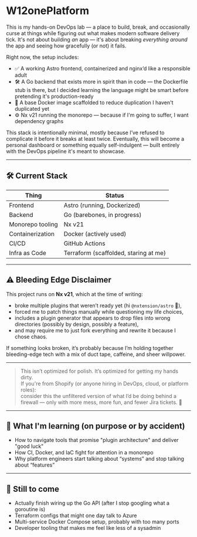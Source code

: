 # W12onePlatform

This is my hands-on DevOps lab — a place to build, break, and occasionally curse at things while figuring out what makes modern software delivery tick. It's not about building *an* app — it's about breaking *everything around* the app and seeing how gracefully (or not) it fails.

Right now, the setup includes:
- ✅ A working Astro frontend, containerized and nginx’d like a responsible adult
- 🛠️ A Go backend that exists more in spirit than in code — the Dockerfile stub is there, but I decided learning the language might be smart before pretending it's production-ready
- 🧱 A base Docker image scaffolded to reduce duplication I haven't duplicated yet
- ⚙️ Nx v21 running the monorepo — because if I'm going to suffer, I want dependency graphs

This stack is intentionally minimal, mostly because I’ve refused to complicate it before it breaks at least twice. Eventually, this will become a personal dashboard or something equally self-indulgent — built entirely with the DevOps pipeline it's meant to showcase.

---

## 🛠️ Current Stack

| Thing                  | Status                      |
|------------------------|-----------------------------|
| Frontend               | Astro (running, Dockerized) |
| Backend                | Go (barebones, in progress) |
| Monorepo tooling       | Nx v21                      |
| Containerization       | Docker (actively used)      |
| CI/CD                  | GitHub Actions              |
| Infra as Code          | Terraform (scaffolded, staring at me) |

---

## ⚠ Bleeding Edge Disclaimer

This project runs on **Nx v21**, which at the time of writing:
- broke multiple plugins that weren’t ready yet (hi `@nxtension/astro` 👋),
- forced me to patch things manually while questioning my life choices,
- includes a plugin generator that appears to drop files into wrong directories (possibly by design, possibly a feature),
- and may require me to just fork everything and rewrite it because I chose chaos.

If something looks broken, it’s probably because I’m holding together bleeding-edge tech with a mix of duct tape, caffeine, and sheer willpower.

---

> This isn’t optimized for polish. It’s optimized for getting my hands dirty.  
> If you're from Shopify (or anyone hiring in DevOps, cloud, or platform roles):  
> consider this the unfiltered version of what I’d be doing behind a firewall — only with more mess, more fun, and fewer Jira tickets. 🚀

---

## 🧠 What I'm learning (on purpose or by accident)

- How to navigate tools that promise "plugin architecture" and deliver "good luck"
- How CI, Docker, and IaC fight for attention in a monorepo
- Why platform engineers start talking about “systems” and stop talking about “features”

---

## 🧩 Still to come

- Actually finish wiring up the Go API (after I stop googling what a goroutine is)
- Terraform configs that might one day talk to Azure
- Multi-service Docker Compose setup, probably with too many ports
- Developer tooling that makes me feel like less of a sysadmin
